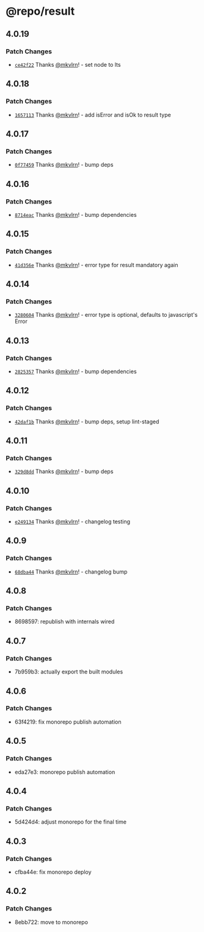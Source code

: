 # @repo/result

## 4.0.19

### Patch Changes

- [`ce42f22`](https://github.com/mkvlrn/tools/commit/ce42f223942a9a4a08ba098bede9813d40af0e89) Thanks [@mkvlrn](https://github.com/mkvlrn)! - set node to lts

## 4.0.18

### Patch Changes

- [`1657113`](https://github.com/mkvlrn/tools/commit/165711343bf0baf71f62302fb8a103be30f65d87) Thanks [@mkvlrn](https://github.com/mkvlrn)! - add isError and isOk to result type

## 4.0.17

### Patch Changes

- [`0f77459`](https://github.com/mkvlrn/tools/commit/0f774596be19218a504d68fc5c343623598e180b) Thanks [@mkvlrn](https://github.com/mkvlrn)! - bump deps

## 4.0.16

### Patch Changes

- [`8714eac`](https://github.com/mkvlrn/tools/commit/8714eaccb28855fbb5bd4b01c53f89d08fdff569) Thanks [@mkvlrn](https://github.com/mkvlrn)! - bump dependencies

## 4.0.15

### Patch Changes

- [`41d356e`](https://github.com/mkvlrn/tools/commit/41d356e57d6f47c6db6f1bb5ad12990ea0e16bf1) Thanks [@mkvlrn](https://github.com/mkvlrn)! - error type for result mandatory again

## 4.0.14

### Patch Changes

- [`3280604`](https://github.com/mkvlrn/tools/commit/3280604384c353f6187fae5d583457a131f1f2bc) Thanks [@mkvlrn](https://github.com/mkvlrn)! - error type is optional, defaults to javascript's Error

## 4.0.13

### Patch Changes

- [`2825357`](https://github.com/mkvlrn/tools/commit/28253573e9ffbb5699364c4cfa8e396fe15e9c51) Thanks [@mkvlrn](https://github.com/mkvlrn)! - bump dependencies

## 4.0.12

### Patch Changes

- [`42daf1b`](https://github.com/mkvlrn/tools/commit/42daf1b8dd154ace379b5ecc7ba15a8a2828e8ee) Thanks [@mkvlrn](https://github.com/mkvlrn)! - bump deps, setup lint-staged

## 4.0.11

### Patch Changes

- [`329d8dd`](https://github.com/mkvlrn/tools/commit/329d8ddcec760c1048759d8d53e758017d5d83fd) Thanks [@mkvlrn](https://github.com/mkvlrn)! - bump deps

## 4.0.10

### Patch Changes

- [`e249134`](https://github.com/mkvlrn/tools/commit/e2491347b5beeb04fe863b169466f7126aab81c9) Thanks [@mkvlrn](https://github.com/mkvlrn)! - changelog testing

## 4.0.9

### Patch Changes

- [`68dba44`](https://github.com/mkvlrn/tools/commit/68dba440c6cc63dc2b50e718c837c00cd4267fc3) Thanks [@mkvlrn](https://github.com/mkvlrn)! - changelog bump

## 4.0.8

### Patch Changes

- 8698597: republish with internals wired

## 4.0.7

### Patch Changes

- 7b959b3: actually export the built modules

## 4.0.6

### Patch Changes

- 63f4219: fix monorepo publish automation

## 4.0.5

### Patch Changes

- eda27e3: monorepo publish automation

## 4.0.4

### Patch Changes

- 5d424d4: adjust monorepo for the final time

## 4.0.3

### Patch Changes

- cfba44e: fix monorepo deploy

## 4.0.2

### Patch Changes

- 8ebb722: move to monorepo
